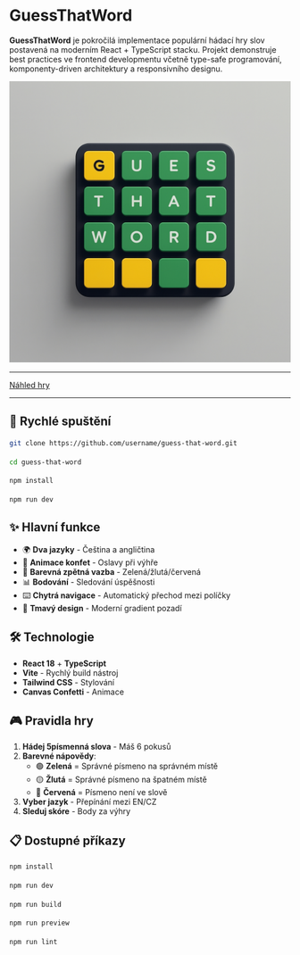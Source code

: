 # GuessThatWord

**GuessThatWord** je pokročilá implementace populární hádací hry slov postavená na moderním React + TypeScript stacku. Projekt demonstruje best practices ve frontend developmentu včetně type-safe programování, komponenty-driven architektury a responsivního designu.

![guess-that-word-image](/public/images/guess-that-word-image.png)

---

[Náhled hry](https://bobcermak.github.io/guess-that-word/)

---

## 🚀 Rychlé spuštění

```bash
git clone https://github.com/username/guess-that-word.git

cd guess-that-word

npm install

npm run dev
```

## ✨ Hlavní funkce

- 🌍 **Dva jazyky** - Čeština a angličtina
- 🎊 **Animace konfet** - Oslavy při výhře
- 🎯 **Barevná zpětná vazba** - Zelená/žlutá/červená
- 📊 **Bodování** - Sledování úspěšnosti
- ⌨️ **Chytrá navigace** - Automatický přechod mezi políčky
- 🎨 **Tmavý design** - Moderní gradient pozadí

## 🛠️ Technologie

- **React 18** + **TypeScript**
- **Vite** - Rychlý build nástroj
- **Tailwind CSS** - Stylování
- **Canvas Confetti** - Animace

## 🎮 Pravidla hry

1. **Hádej 5písmenná slova** - Máš 6 pokusů
2. **Barevné nápovědy**:
   - 🟢 **Zelená** = Správné písmeno na správném místě
   - 🟡 **Žlutá** = Správné písmeno na špatném místě  
   - 🔴 **Červená** = Písmeno není ve slově
3. **Vyber jazyk** - Přepínání mezi EN/CZ
4. **Sleduj skóre** - Body za výhry

## 📋 Dostupné příkazy

```bash
npm install

npm run dev

npm run build

npm run preview

npm run lint
```